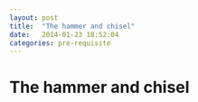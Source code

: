 ```yaml
---
layout: post
title:  "The hammer and chisel"
date:   2014-01-23 18:52:04
categories: pre-requisite
---
```


The hammer and chisel
=====================
